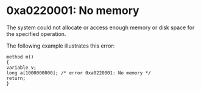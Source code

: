 # 0xa0220001: No memory

The system could not allocate or access enough memory or disk space for the specified operation.

&#x20;

The following example illustrates this error:&#x20;

```
method m()
{
variable v;
long a[1000000000]; /* error 0xa0220001: No memory */
return;
}
```
